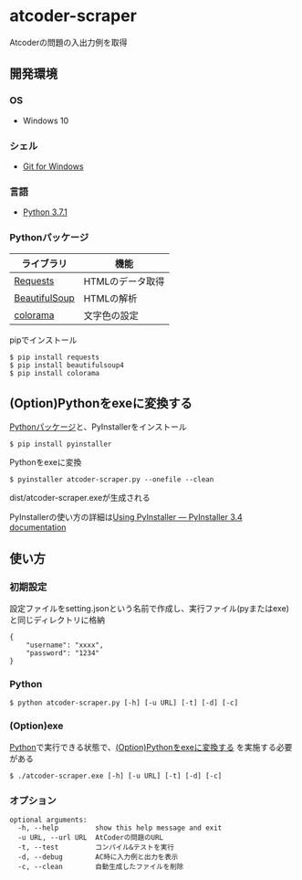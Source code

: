 # atcoder-scraper

Atcoderの問題の入出力例を取得

## 開発環境

### OS
- Windows 10

### シェル
- [Git for Windows](https://gitforwindows.org/)

### 言語
- [Python 3.7.1](https://www.python.org/)

### Pythonパッケージ

|ライブラリ|機能|
|---|---|
|[Requests](http://docs.python-requests.org/en/master/)|HTMLのデータ取得|
|[BeautifulSoup](https://www.crummy.com/software/BeautifulSoup/bs4/doc/)|HTMLの解析|
|[colorama](https://pypi.org/project/colorama/)|文字色の設定|


pipでインストール

```
$ pip install requests
$ pip install beautifulsoup4
$ pip install colorama
```

## (Option)Pythonをexeに変換する
[Pythonパッケージ](#Pythonパッケージ)と、PyInstallerをインストール
```
$ pip install pyinstaller
```
Pythonをexeに変換
```
$ pyinstaller atcoder-scraper.py --onefile --clean
```
dist/atcoder-scraper.exeが生成される

PyInstallerの使い方の詳細は[Using PyInstaller — PyInstaller 3.4 documentation](https://pyinstaller.readthedocs.io/en/stable/usage.html)

## 使い方
### 初期設定

設定ファイルをsetting.jsonという名前で作成し、実行ファイル(pyまたはexe)と同じディレクトリに格納

```
{
    "username": "xxxx",
    "password": "1234"
}
```

### Python
```
$ python atcoder-scraper.py [-h] [-u URL] [-t] [-d] [-c]
```

### (Option)exe
[Python](#Python)で実行できる状態で、[(Option)Pythonをexeに変換する](#OptionPythonをexeに変換する) を実施する必要がある
```
$ ./atcoder-scraper.exe [-h] [-u URL] [-t] [-d] [-c]
```

### オプション
```
optional arguments:
  -h, --help         show this help message and exit
  -u URL, --url URL  AtCoderの問題のURL
  -t, --test         コンパイル&テストを実行
  -d, --debug        AC時に入力例と出力を表示
  -c, --clean        自動生成したファイルを削除
```